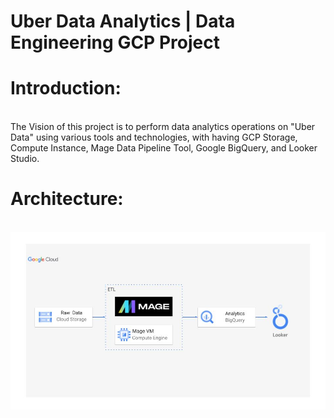 # Uber Data Analytics | Data Engineering GCP Project 
<html>
  <h1>Introduction:</h1>
  <br>
  <p style="margin-top: 0px; text-size: 50px;">The Vision of this project is to perform data analytics operations on "Uber Data" using various tools and technologies, with having GCP Storage, Compute Instance, 
    Mage Data Pipeline Tool, Google BigQuery, and Looker Studio.
  <h1>Architecture:</h1>
  <br>
    <a href="Pankil-Bavisi/Uber_ETL_Pipeline_Data_Engineering_Project/blob/master/architecture.jpg">
      <img id="architecture" src="https://github.com/Pankil-Bavisi/Uber_ETL_Pipeline_Data_Engineering_Project/blob/master/architecture.jpg"> </img>
    </a>
</html>
<!-- /Pankil-Bavisi/Uber_ETL_Pipeline_Data_Engineering_Project/architecture.jpg -->
